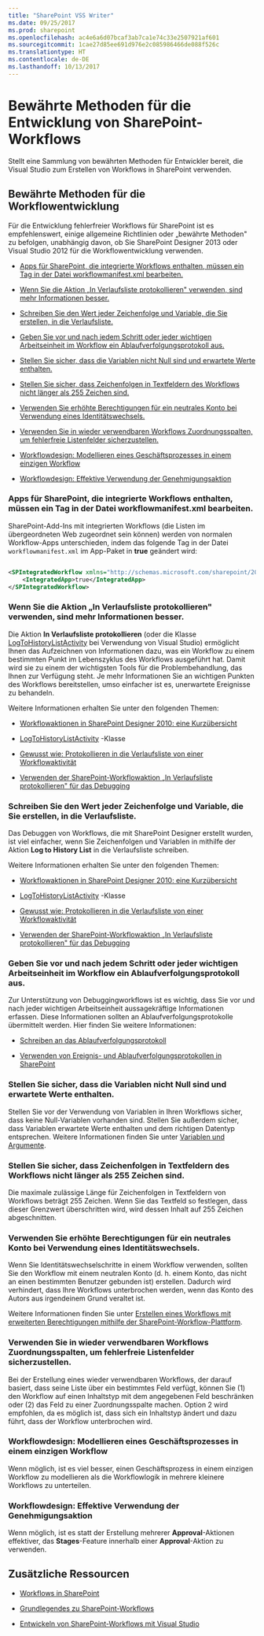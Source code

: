 ```yaml
---
title: "SharePoint VSS Writer"
ms.date: 09/25/2017
ms.prod: sharepoint
ms.openlocfilehash: ac4e6a6d07bcaf3ab7ca1e74c33e2507921af601
ms.sourcegitcommit: 1cae27d85ee691d976e2c085986466de088f526c
ms.translationtype: HT
ms.contentlocale: de-DE
ms.lasthandoff: 10/13/2017
---
```

# <a name="sharepoint-workflow-development-best-practices"></a>Bewährte Methoden für die Entwicklung von SharePoint-Workflows
Stellt eine Sammlung von bewährten Methoden für Entwickler bereit, die Visual Studio zum Erstellen von Workflows in SharePoint verwenden.
## <a name="workflow-development-best-practices"></a>Bewährte Methoden für die Workflowentwicklung

Für die Entwicklung fehlerfreier Workflows für SharePoint ist es empfehlenswert, einige allgemeine Richtlinien oder „bewährte Methoden" zu befolgen, unabhängig davon, ob Sie SharePoint Designer 2013 oder Visual Studio 2012 für die Workflowentwicklung verwenden.
  
    
    

-  [Apps für SharePoint, die integrierte Workflows enthalten, müssen ein Tag in der Datei workflowmanifest.xml bearbeiten.](sharepoint-workflow-development-best-practices.md#bkm_00)
    
  
-  [Wenn Sie die Aktion „In Verlaufsliste protokollieren" verwenden, sind mehr Informationen besser.](sharepoint-workflow-development-best-practices.md#bkm_01)
    
  
-  [Schreiben Sie den Wert jeder Zeichenfolge und Variable, die Sie erstellen, in die Verlaufsliste.](sharepoint-workflow-development-best-practices.md#bkm_02)
    
  
-  [Geben Sie vor und nach jedem Schritt oder jeder wichtigen Arbeitseinheit im Workflow ein Ablaufverfolgungsprotokoll aus.](sharepoint-workflow-development-best-practices.md#bkm_03)
    
  
-  [Stellen Sie sicher, dass die Variablen nicht Null sind und erwartete Werte enthalten.](sharepoint-workflow-development-best-practices.md#bkm_04)
    
  
-  [Stellen Sie sicher, dass Zeichenfolgen in Textfeldern des Workflows nicht länger als 255 Zeichen sind.](sharepoint-workflow-development-best-practices.md#bkm_05)
    
  
-  [Verwenden Sie erhöhte Berechtigungen für ein neutrales Konto bei Verwendung eines Identitätswechsels.](sharepoint-workflow-development-best-practices.md#bkm_06)
    
  
-  [Verwenden Sie in wieder verwendbaren Workflows Zuordnungsspalten, um fehlerfreie Listenfelder sicherzustellen.](sharepoint-workflow-development-best-practices.md#bkm_07)
    
  
-  [Workflowdesign: Modellieren eines Geschäftsprozesses in einem einzigen Workflow](sharepoint-workflow-development-best-practices.md#bkm_08)
    
  
-  [Workflowdesign: Effektive Verwendung der Genehmigungsaktion](sharepoint-workflow-development-best-practices.md#bkm_09)
    
  

### <a name="apps-for-sharepoint-that-contain-integrated-workflows-must-edit-a-tag-in-the-workflowmanifestxml-file"></a>Apps für SharePoint, die integrierte Workflows enthalten, müssen ein Tag in der Datei workflowmanifest.xml bearbeiten.
<a name="bkm_00"> </a>

SharePoint-Add-Ins mit integrierten Workflows (die Listen im übergeordneten Web zugeordnet sein können) werden von normalen Workflow-Apps unterschieden, indem das folgende Tag in der Datei  `workflowmanifest.xml` im App-Paket in **true** geändert wird:
  
    
    

```XML

<SPIntegratedWorkflow xmlns="http://schemas.microsoft.com/sharepoint/2014/app/integratedworkflow">
    <IntegratedApp>true</IntegratedApp>
</SPIntegratedWorkflow>

```


### <a name="when-you-use-the-log-to-history-list-action-more-information-is-better"></a>Wenn Sie die Aktion „In Verlaufsliste protokollieren" verwenden, sind mehr Informationen besser.
<a name="bkm_01"> </a>

Die Aktion **In Verlaufsliste protokollieren** (oder die Klasse [LogToHistoryListActivity](https://msdn.microsoft.com/library/Microsoft.SharePoint.WorkflowActions.LogToHistoryListActivity.aspx) bei Verwendung von Visual Studio) ermöglicht Ihnen das Aufzeichnen von Informationen dazu, was ein Workflow zu einem bestimmten Punkt im Lebenszyklus des Workflows ausgeführt hat. Damit wird sie zu einem der wichtigsten Tools für die Problembehandlung, das Ihnen zur Verfügung steht. Je mehr Informationen Sie an wichtigen Punkten des Workflows bereitstellen, umso einfacher ist es, unerwartete Ereignisse zu behandeln.
  
    
    
Weitere Informationen erhalten Sie unter den folgenden Themen: 
  
    
    

-  [Workflowaktionen in SharePoint Designer 2010: eine Kurzübersicht](https://support.office.com/en-us/article/Workflow-actions-in-SharePoint-Designer-2010-A-quick-reference-guide-5a7ad276-0ed7-49b0-b652-e56a77dd96c6?CorrelationId=9cff0340-2d05-4878-b3a0-aecb30b862ed&ui=en-US&rs=en-US&ad=US&ocmsassetID=HA010376961)
    
  
-  [LogToHistoryListActivity](https://msdn.microsoft.com/library/Microsoft.SharePoint.WorkflowActions.LogToHistoryListActivity.aspx) -Klasse
    
  
-  [Gewusst wie: Protokollieren in die Verlaufsliste von einer Workflowaktivität](http://msdn.microsoft.com/de-DE/library/ff798337.aspx)
    
  
-  [Verwenden der SharePoint-Workflowaktion „In Verlaufsliste protokollieren" für das Debugging](http://www.documentmanagementworkflowinfo.com/sample-sharepoint-workflows/use-log-to-history-list-sharepoint-designer-workflow-action-debug)
    
  

### <a name="write-the-value-of-every-string-and-variable-that-you-construct-to-the-history-list"></a>Schreiben Sie den Wert jeder Zeichenfolge und Variable, die Sie erstellen, in die Verlaufsliste.
<a name="bkm_02"> </a>

Das Debuggen von Workflows, die mit SharePoint Designer erstellt wurden, ist viel einfacher, wenn Sie Zeichenfolgen und Variablen in mithilfe der Aktion **Log to History List** in die Verlaufsliste schreiben.
  
    
    
Weitere Informationen erhalten Sie unter den folgenden Themen: 
  
    
    

-  [Workflowaktionen in SharePoint Designer 2010: eine Kurzübersicht](https://support.office.com/en-us/article/Workflow-actions-in-SharePoint-Designer-2010-A-quick-reference-guide-5a7ad276-0ed7-49b0-b652-e56a77dd96c6?CorrelationId=9cff0340-2d05-4878-b3a0-aecb30b862ed&ui=en-US&rs=en-US&ad=US&ocmsassetID=HA010376961)
    
  
-  [LogToHistoryListActivity](https://msdn.microsoft.com/library/Microsoft.SharePoint.WorkflowActions.LogToHistoryListActivity.aspx) -Klasse
    
  
-  [Gewusst wie: Protokollieren in die Verlaufsliste von einer Workflowaktivität](http://msdn.microsoft.com/de-DE/library/ff798337.aspx)
    
  
-  [Verwenden der SharePoint-Workflowaktion „In Verlaufsliste protokollieren" für das Debugging](http://www.documentmanagementworkflowinfo.com/sample-sharepoint-workflows/use-log-to-history-list-sharepoint-designer-workflow-action-debug)
    
  

### <a name="output-a-trace-log-before-and-after-each-step-or-important-unit-of-work-in-the-workflow"></a>Geben Sie vor und nach jedem Schritt oder jeder wichtigen Arbeitseinheit im Workflow ein Ablaufverfolgungsprotokoll aus.
<a name="bkm_03"> </a>

Zur Unterstützung von Debuggingworkflows ist es wichtig, dass Sie vor und nach jeder wichtigen Arbeitseinheit aussagekräftige Informationen erfassen. Diese Informationen sollten an Ablaufverfolgungsprotokolle übermittelt werden. Hier finden Sie weitere Informationen:
  
    
    

-  [Schreiben an das Ablaufverfolgungsprotokoll](http://msdn.microsoft.com/de-DE/library/aa979595.aspx)
    
  
-  [Verwenden von Ereignis- und Ablaufverfolgungsprotokollen in SharePoint](http://msdn.microsoft.com/de-DE/library/ff647362.aspx)
    
  

### <a name="verify-that-variables-are-non-null-and-contain-expected-values"></a>Stellen Sie sicher, dass die Variablen nicht Null sind und erwartete Werte enthalten.
<a name="bkm_04"> </a>

Stellen Sie vor der Verwendung von Variablen in Ihren Workflows sicher, dass keine Null-Variablen vorhanden sind. Stellen Sie außerdem sicher, dass Variablen erwartete Werte enthalten und dem richtigen Datentyp entsprechen. Weitere Informationen finden Sie unter  [Variablen und Argumente](http://msdn.microsoft.com/de-DE/library/dd489456.aspx).
  
    
    

### <a name="ensure-that-strings-in-workflow-text-fields-do-not-exceed-255-characters"></a>Stellen Sie sicher, dass Zeichenfolgen in Textfeldern des Workflows nicht länger als 255 Zeichen sind.
<a name="bkm_05"> </a>

Die maximale zulässige Länge für Zeichenfolgen in Textfeldern von Workflows beträgt 255 Zeichen. Wenn Sie das Textfeld so festlegen, dass dieser Grenzwert überschritten wird, wird dessen Inhalt auf 255 Zeichen abgeschnitten.
  
    
    

### <a name="use-elevated-permissions-on-a-neutral-account-when-using-impersonation"></a>Verwenden Sie erhöhte Berechtigungen für ein neutrales Konto bei Verwendung eines Identitätswechsels.
<a name="bkm_06"> </a>

Wenn Sie Identitätswechselschritte in einem Workflow verwenden, sollten Sie den Workflow mit einem neutralen Konto (d. h. einem Konto, das nicht an einen bestimmten Benutzer gebunden ist) erstellen. Dadurch wird verhindert, dass Ihre Workflows unterbrochen werden, wenn das Konto des Autors aus irgendeinem Grund veraltet ist.
  
    
    
Weitere Informationen finden Sie unter  [Erstellen eines Workflows mit erweiterten Berechtigungen mithilfe der SharePoint-Workflow-Plattform](create-a-workflow-with-elevated-permissions-by-using-the-sharepoint-workflo.md).
  
    
    

### <a name="in-reusable-workflows-use-association-columns-to-ensure-error-free-list-fields"></a>Verwenden Sie in wieder verwendbaren Workflows Zuordnungsspalten, um fehlerfreie Listenfelder sicherzustellen.
<a name="bkm_07"> </a>

Bei der Erstellung eines wieder verwendbaren Workflows, der darauf basiert, dass seine Liste über ein bestimmtes Feld verfügt, können Sie (1) den Workflow auf einen Inhaltstyp mit dem angegebenen Feld beschränken oder (2) das Feld zu einer Zuordnungsspalte machen. Option 2 wird empfohlen, da es möglich ist, dass sich ein Inhaltstyp ändert und dazu führt, dass der Workflow unterbrochen wird.
  
    
    

### <a name="workflow-design-model-a-business-process-in-a-single-workflow"></a>Workflowdesign: Modellieren eines Geschäftsprozesses in einem einzigen Workflow
<a name="bkm_08"> </a>

Wenn möglich, ist es viel besser, einen Geschäftsprozess in einem einzigen Workflow zu modellieren als die Workflowlogik in mehrere kleinere Workflows zu unterteilen.
  
    
    

### <a name="workflow-design-using-the-approval-action-effectively"></a>Workflowdesign: Effektive Verwendung der Genehmigungsaktion
<a name="bkm_09"> </a>

Wenn möglich, ist es statt der Erstellung mehrerer **Approval**-Aktionen effektiver, das **Stages**-Feature innerhalb einer **Approval**-Aktion zu verwenden.
  
    
    

## <a name="additional-resources"></a>Zusätzliche Ressourcen
<a name="bk_addresources"> </a>


-  [Workflows in SharePoint](workflows-in-sharepoint.md)
    
  
-  [Grundlegendes zu SharePoint-Workflows](sharepoint-workflow-fundamentals.md)
    
  
-  [Entwickeln von SharePoint-Workflows mit Visual Studio](develop-sharepoint-workflows-using-visual-studio.md)
    
  

